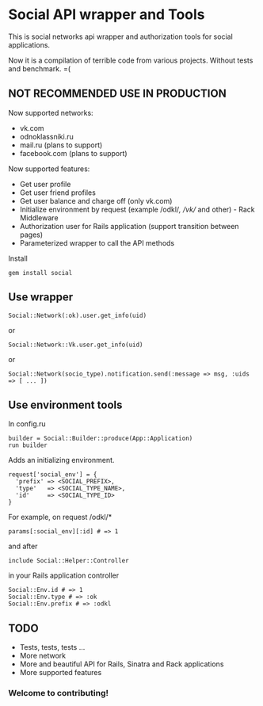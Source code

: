Social API wrapper and Tools
====================

This is social networks api wrapper and authorization tools for social applications.

Now it is a compilation of terrible code from various projects. Without tests and benchmark. =(

NOT RECOMMENDED USE IN PRODUCTION
---------------------

Now supported networks:

* vk.com 
* odnoklassniki.ru
* mail.ru (plans to support)
* facebook.com (plans to support)

Now supported features:

* Get user profile
* Get user friend profiles
* Get user balance and charge off (only vk.com)
* Initialize environment by request (example /odkl/*, /vk/* and other) - Rack Middleware
* Authorization user for Rails application (support transition between pages)
* Parameterized wrapper to call the API methods

Install

    gem install social


Use wrapper
---------------------

    Social::Network(:ok).user.get_info(uid)

or

    Social::Network::Vk.user.get_info(uid)

or

    Social::Network(socio_type).notification.send(:message => msg, :uids => [ ... ])

Use environment tools
---------------------

In config.ru

    builder = Social::Builder::produce(App::Application)
    run builder

Adds an initializing environment.

    request['social_env'] = {
      'prefix' => <SOCIAL_PREFIX>, 
      'type'   => <SOCIAL_TYPE_NAME>,
      'id'     => <SOCIAL_TYPE_ID>
    }

For example, on request /odkl/*

    params[:social_env][:id] # => 1

and after 
    
    include Social::Helper::Controller 

in your Rails application controller

    Social::Env.id # => 1
    Social::Env.type # => :ok
    Social::Env.prefix # => :odkl

TODO
---------------------

* Tests, tests, tests ...
* More network
* More and beautiful API for Rails, Sinatra and Rack applications
* More supported features

### Welcome to contributing!
